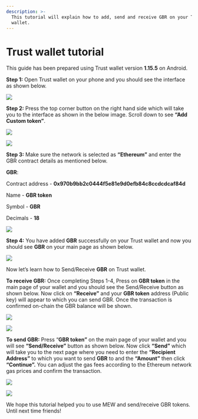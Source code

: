 ```yaml
---
description: >-
  This tutorial will explain how to add, send and receive GBR on your Trust
  wallet.
---
```


# Trust wallet tutorial

This guide has been prepared using Trust wallet version **1.15.5** on Android. 

**Step 1:** Open Trust wallet on your phone and you should see the interface as shown below. 

![](../../.gitbook/assets/0.jpeg)

**Step 2:** Press the top corner button on the right hand side which will take you to the interface as shown in the below image. Scroll down to see **“Add Custom token”**.

![](../../.gitbook/assets/2-1.jpg)

![](../../.gitbook/assets/2-2.jpg)

**Step 3:** Make sure the network is selected as **“Ethereum”** and enter the GBR contract details as mentioned below.

**GBR**:

Contract address - **0x970b9bb2c0444f5e81e9d0efb84c8ccdcdcaf84d**

Name - **GBR token**

Symbol - **GBR**

Decimals - **18**

![](../../.gitbook/assets/3%20%281%29.jpeg)

**Step 4:** You have added **GBR** successfully on your Trust wallet and now you should see **GBR** on your main page as shown below.

![](../../.gitbook/assets/4-1.jpg)

Now let’s learn how to Send/Receive **GBR** on Trust wallet.

**To receive GBR:** Once completing Steps 1-4, Press on **GBR token** in the main page of your wallet and you should see the Send/Receive button as shown below. Now click on **“Receive”** and your **GBR token** address \(Public key\) will appear to which you can send GBR. Once the transaction is confirmed on-chain the GBR balance will be shown.

![](../../.gitbook/assets/5-1.jpg)

![](../../.gitbook/assets/5-2.jpg)

**To send GBR:** Press “**GBR token”** on the main page of your wallet and you will see **“Send/Receive”** button as shown below. Now click **“Send”** which will take you to the next page where you need to enter the **“Recipient Address”** to which you want to send **GBR** to and the **“Amount”** then click **“Continue”.** You can adjust the gas fees according to the Ethereum network gas prices and confirm the transaction.

![](../../.gitbook/assets/6-1.jpg)

![](../../.gitbook/assets/6-2.jpg)

We hope this tutorial helped you to use MEW and send/receive GBR tokens. Until next time friends!

